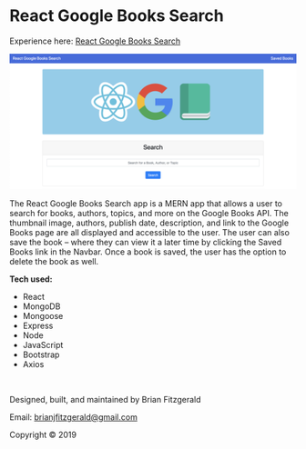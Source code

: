 # React Google Books Search

Experience here: [React Google Books Search](https://serene-lowlands-44555.herokuapp.com/)

![image](client/public/screenshot.png)

The React Google Books Search app is a MERN app that allows a user to search for books, authors, topics, and more on the Google Books API. The thumbnail image, authors, publish date, description, and link to the Google Books page are all displayed and accessible to the user. The user can also save the book &ndash; where they can view it a later time by clicking the Saved Books link in the Navbar. Once a book is saved, the user has the option to delete the book as well.

**Tech used:**
* React
* MongoDB
* Mongoose
* Express
* Node
* JavaScript
* Bootstrap
* Axios

&nbsp;

Designed, built, and maintained by Brian Fitzgerald

Email: brianjfitzgerald@gmail.com

Copyright &#169; 2019